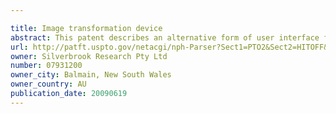 ```yaml
---

title: Image transformation device
abstract: This patent describes an alternative form of user interface for operating a device such as a camera comprising a card which is inserted in a machine. On the face of the card is contained a visual representation of the effect the card will have on the output of the machine. Preferably the camera device is capable of transforming a sensed image substantially in accordance with the transformation of a standard image comprising the visual representation and the transformation of the sensed image is printed out on the printer. Alternatively the machine comprises a book reader and the card includes a book's content for display by the book reader as indicated by the visual representation on the front of the card. On one surface of the card, the visual representation of the effect is displayed, and on a second surface, an optically encoded representation of the effect able to be read by a sensing device of the machine and decoded so as to produce the effect.
url: http://patft.uspto.gov/netacgi/nph-Parser?Sect1=PTO2&Sect2=HITOFF&p=1&u=%2Fnetahtml%2FPTO%2Fsearch-adv.htm&r=1&f=G&l=50&d=PALL&S1=07931200&OS=07931200&RS=07931200
owner: Silverbrook Research Pty Ltd
number: 07931200
owner_city: Balmain, New South Wales
owner_country: AU
publication_date: 20090619
---
```

